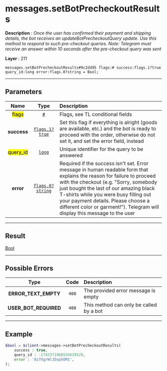 # messages.setBotPrecheckoutResults

**Description** : *Once the user has confirmed their payment and shipping details, the bot receives an updateBotPrecheckoutQuery update\.
Use this method to respond to such pre\-checkout queries\.
Note: Telegram must receive an answer within 10 seconds after the pre\-checkout query was sent*

**Layer** : 211

```tl
messages.setBotPrecheckoutResults#9c2dd95 flags:# success:flags.1?true query_id:long error:flags.0?string = Bool;
```

---

## Parameters

| Name | Type | Description |
| :---: | :---: | :--- |
| <mark>flags</mark> | [`#`](type/#) | Flags, see TL conditional fields |
| **success** | [`flags.1?true`](type/true) | Set this flag if everything is alright (goods are available, etc.) and the bot is ready to proceed with the order, otherwise do not set it, and set the error field, instead |
| <mark>query_id</mark> | [`long`](type/long) | Unique identifier for the query to be answered |
| **error** | [`flags.0?string`](type/string) | Required if the success isn't set. Error message in human readable form that explains the reason for failure to proceed with the checkout (e.g. "Sorry, somebody just bought the last of our amazing black T-shirts while you were busy filling out your payment details. Please choose a different color or garment!"). Telegram will display this message to the user |

---

## Result

[Bool](type/Bool)

---

## Possible Errors

| Type | Code | Description |
| :---: | :---: | :--- |
| **ERROR_TEXT_EMPTY** | `400` | The provided error message is empty |
| **USER_BOT_REQUIRED** | `400` | This method can only be called by a bot |

---

## Example

```php
$bool = $client->messages->setBotPrecheckoutResults(
	success : true,
	query_id : -1743371968526639520,
	error : '8z7XgrWlJDxphOM1',
);
```